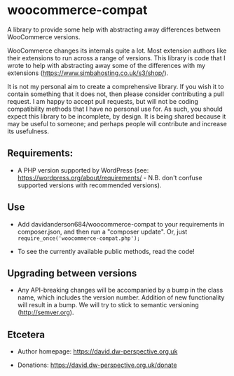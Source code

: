 # woocommerce-compat

A library to provide some help with abstracting away differences between WooCommerce versions.

WooCommerce changes its internals quite a lot. Most extension authors like their extensions to run across a range of versions. This library is code that I wrote to help with abstracting away some of the differences with my extensions (https://www.simbahosting.co.uk/s3/shop/).  

It is not my personal aim to create a comprehensive library. If you wish it to contain something that it does not, then please consider contributing a pull request. I am happy to accept pull requests, but will not be coding compatibility methods that I have no personal use for. As such, you should expect this library to be incomplete, by design. It is being shared because it may be useful to someone; and perhaps people will contribute and increase its usefulness.

## Requirements:

- A PHP version supported by WordPress (see: https://wordpress.org/about/requirements/ - N.B. don't confuse supported versions with recommended versions).

## Use

- Add davidanderson684/woocommerce-compat to your requirements in composer.json, and then run a "composer update". Or, just `require_once('woocommerce-compat.php');`

- To see the currently available public methods, read the code!

## Upgrading between versions

- Any API-breaking changes will be accompanied by a bump in the class name, which includes the version number. Addition of new functionality will result in a bump. We will try to stick to semantic versioning (http://semver.org).

## Etcetera

- Author homepage: https://david.dw-perspective.org.uk

- Donations: https://david.dw-perspective.org.uk/donate

